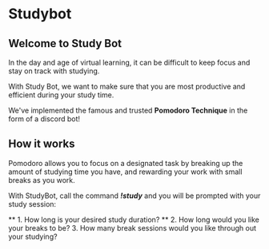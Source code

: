 # Studybot

## Welcome to Study Bot

In the day and age of virtual learning, it can be difficult to keep focus and stay on track with studying.

With Study Bot, we want to make sure that you are most productive and efficient during your study time. 

We've implemented the famous and trusted **Pomodoro Technique** in the form of a discord bot!

## How it works


Pomodoro allows you to focus on a designated task by breaking up the amount of studying time you have, and rewarding your work with small breaks as you work.

With StudyBot, call the command ***!study*** and you will be prompted with your study session:
    
   ** 1. How long is your desired study duration? **
    2. How long would you like your breaks to be?
    3. How many break sessions would you like through out your studying?
